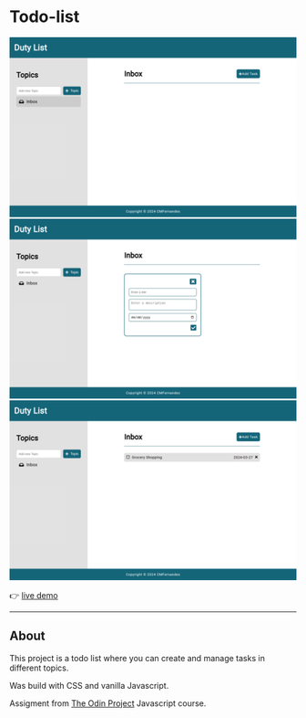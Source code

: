 # Todo-list

![](images/todo-list-screenshot1.png "")
![](images/todo-list-screenshot2.png "")
![](images/todo-list-screenshot3.png "")

:point_right: [live demo](https://cmfernandes.github.io/todo-list/) 

---


## About
This project is a todo list where you can create and manage tasks in different topics.

Was build with CSS and vanilla Javascript.

Assigment from [The Odin Project](https://www.theodinproject.com/lessons/node-path-javascript-todo-list) Javascript course. 